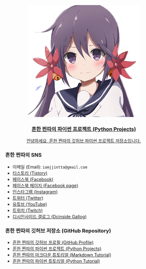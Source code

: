 
<div align="center">
  <a href="https://github.com/iamjjintta-python">
    <img src="https://raw.githubusercontent.com/iam-jjintta/iam-jjintta/main/profile/Profile-iamjjintta.png">
    <h3>흔한 찐따의 파이썬 프로젝트 (Python Projects)</h3>
    <p>안녕하세요, 흔한 찐따의 깃허브 파이썬 프로젝트 저장소입니다.</p>
  </a>
</div>


### 흔한 찐따의 SNS
- 이메일 (Email): `iamjjintta@gmail.com`
- [티스토리 (Tistory)](https://iamjjintta.tistory.com/)
- [페이스북 (Facebook)](https://www.facebook.com/iamjjintta/)
- [페이스북 페이지 (Facebook page)](https://www.facebook.com/CommonLoser/)
- [인스타그램 (Instagram)](https://www.instagram.com/iamjjintta/)
- [트위터 (Twitter)](https://twitter.com/iam_jjintta/)
- [유튜브 (YouTube)](https://www.youtube.com/channel/UChtDaJWzbZwZKWrdhaqhIGg/)
- [트위치 (Twitch)](https://www.twitch.tv/iamjjintta/)
- [디시인사이드 갤로그 (Dcinside Gallog)](https://gallog.dcinside.com/iamjjintta)

### 흔한 찐따의 깃허브 저장소 (GitHub Repository)
- [흔한 찐따의 깃허브 프로필 (GitHub Profile)](https://github.com/iam-jjintta)
- [흔한 찐따의 파이썬 프로젝트 (Python Projects)](https://github.com/iamjjintta-python)
- [흔한 찐따의 마크다운 튜토리얼 (Markdown Tutorial)](https://github.com/iam-jjintta/markdown-tutorial)
- [흔한 찐따의 파이썬 튜토리얼 (Python Tutorial)](https://github.com/iam-jjintta/python-tutorial)
